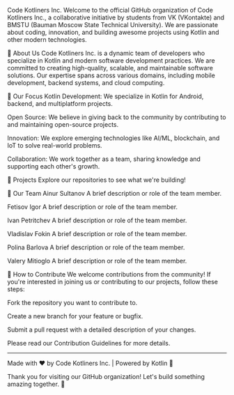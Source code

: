 
Code Kotliners Inc.
Welcome to the official GitHub organization of Code Kotliners Inc., a collaborative initiative by students from VK (VKontakte) and BMSTU (Bauman Moscow State Technical University). We are passionate about coding, innovation, and building awesome projects using Kotlin and other modern technologies.

🚀 About Us
Code Kotliners Inc. is a dynamic team of developers who specialize in Kotlin and modern software development practices. We are committed to creating high-quality, scalable, and maintainable software solutions. Our expertise spans across various domains, including mobile development, backend systems, and cloud computing.

🌟 Our Focus
Kotlin Development: We specialize in Kotlin for Android, backend, and multiplatform projects.

Open Source: We believe in giving back to the community by contributing to and maintaining open-source projects.

Innovation: We explore emerging technologies like AI/ML, blockchain, and IoT to solve real-world problems.

Collaboration: We work together as a team, sharing knowledge and supporting each other's growth.

📂 Projects
Explore our repositories to see what we're building!

🚀 Our Team
Ainur Sultanov A brief description or role of the team member.

Fetisov Igor A brief description or role of the team member.

Ivan Petritchev A brief description or role of the team member.

Vladislav Fokin A brief description or role of the team member.

Polina Barlova A brief description or role of the team member.

Valery Mitioglo A brief description or role of the team member.

🤝 How to Contribute
We welcome contributions from the community! If you're interested in joining us or contributing to our projects, follow these steps:

Fork the repository you want to contribute to.

Create a new branch for your feature or bugfix.

Submit a pull request with a detailed description of your changes.

Please read our Contribution Guidelines for more details.

---

Made with ❤️ by Code Kotliners Inc. | Powered by Kotlin 🚀

Thank you for visiting our GitHub organization! Let's build something amazing together. 🚀
